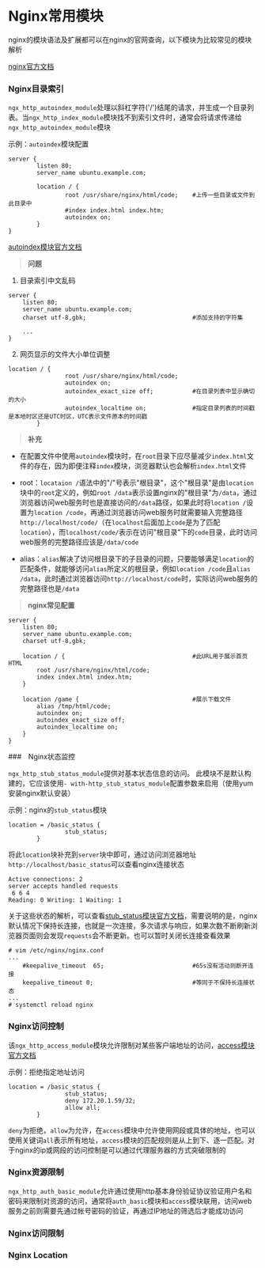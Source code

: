 # Nginx常用模块

nginx的模块语法及扩展都可以在nginx的官网查询，以下模块为比较常见的模块解析

[nginx官方文档](http://nginx.org/en/docs/)

### Nginx目录索引

`ngx_http_autoindex_module`处理以斜杠字符('/')结尾的请求，并生成一个目录列表。当`ngx_http_index_module`模块找不到索引文件时，通常会将请求传递给`ngx_http_autoindex_module`模块

示例：`autoindex`模块配置

```shell
server {
        listen 80;
        server_name ubuntu.example.com;

        location / {
                root /usr/share/nginx/html/code;	#上传一些目录或文件到此目录中
                #index index.html index.htm;
                autoindex on;
        }
}
```

[autoindex模块官方文档](http://nginx.org/en/docs/http/ngx_http_autoindex_module.html)

> **问题**

1. 目录索引中文乱码

```shell
server {
	listen 80;
	server_name ubuntu.example.com;
	charset utf-8,gbk;								#添加支持的字符集

	...
}
```

2. 网页显示的文件大小单位调整

```shell
location / {
                root /usr/share/nginx/html/code;
                autoindex on;
                autoindex_exact_size off;			#在目录列表中显示确切的大小
                autoindex_localtime on;				#指定目录列表的时间戳是本地时区还是UTC时区，UTC表示文件原本的时间戳
        }
```

> **补充**

- 在配置文件中使用`autoindex`模块时，在`root`目录下应尽量减少`index.html`文件的存在，因为即便注释`index`模块，浏览器默认也会解析`index.html`文件

- root：`locataion /`语法中的"/"号表示"根目录"，这个"根目录"是由`location`块中的`root`定义的，例如`root /data`表示设置nginx的"根目录"为`/data`，通过浏览器访问web服务时也是直接访问的`/data`路径，如果此时将`location /`设置为`location /code`，再通过浏览器访问web服务时就需要输入完整路径`http://localhost/code/`（在`localhost`后面加上`code`是为了匹配`location`），而`localhost/code/`表示在访问"根目录"下的`code`目录，此时访问web服务的完整路径应该是`/data/code`
- alias：`alias`解决了访问根目录下的子目录的问题，只要能够满足`location`的匹配条件，就能够访问`alias`所定义的根目录，例如`location /code`且`alias /data`，此时通过浏览器访问`http://localhost/code`时，实际访问web服务的完整路径也是`/data`

> **nginx常见配置**

```shell
server {
	listen 80;
	server_name ubuntu.example.com;
	charset utf-8,gbk;

	location / {									#此URL用于展示首页HTML
		root /usr/share/nginx/html/code;
		index index.html index.htm;
	}

	location /game {								#展示下载文件
		alias /tmp/html/code;
		autoindex on;
		autoindex_exact_size off;
		autoindex_localtime on;
	}
}
```



###　Nginx状态监控

`ngx_http_stub_status_module`提供对基本状态信息的访问。 此模块不是默认构建的，它应该使用`- with-http_stub_status_module`配置参数来启用（使用yum安装nginx默认安装）

示例：nginx的`stub_status`模块

```shell
location = /basic_status {
                stub_status;
        }
```

将此`location`块补充到`server`块中即可，通过访问浏览器地址`http://localhost/basic_status`可以查看nginx连接状态

```shell
Active connections: 2 
server accepts handled requests
 6 6 4 
Reading: 0 Writing: 1 Waiting: 1
```

关于这些状态的解析，可以查看[stub_status模块官方文档](http://nginx.org/en/docs/http/ngx_http_stub_status_module.html)，需要说明的是，nginx默认情况下保持长连接，也就是一次连接，多次请求与响应，如果次数不断刷新浏览器页面则会发现`requests`会不断更新。也可以暂时关闭长连接查看效果

```shell
# vim /etc/nginx/nginx.conf
...
    #keepalive_timeout  65;							#65s没有活动则断开连接
    keepalive_timeout 0;							#等同于不保持长连接状态
...
# systemctl reload nginx
```



### Nginx访问控制

该`ngx_http_access_module`模块允许限制对某些客户端地址的访问，[access模块官方文档](http://nginx.org/en/docs/http/ngx_http_access_module.html)

示例：拒绝指定地址访问

```shell
location = /basic_status {
                stub_status;
                deny 172.20.1.59/32;
                allow all;
        }
```

`deny`为拒绝，`allow`为允许，在`access`模块中允许使用网段或具体的地址，也可以使用关键词`all`表示所有地址，`access`模块的匹配规则是从上到下、逐一匹配。对于nginx的ip或网段的访问控制是可以通过代理服务器的方式突破限制的



### Nginx资源限制

`ngx_http_auth_basic_module`允许通过使用http基本身份验证协议验证用户名和密码来限制对资源的访问，通常将`auth_basic`模块和`access`模块联用，访问web服务之前则需要先通过帐号密码的验证，再通过IP地址的筛选后才能成功访问



### Nginx访问限制

### Nginx Location

